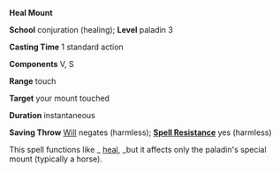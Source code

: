  **Heal Mount**

**School** conjuration (healing); **Level** paladin 3

**Casting Time** 1 standard action

**Components** V, S

**Range** touch

**Target** your mount touched

**Duration** instantaneous

**Saving Throw** [Will](../combat.html#_will) negates (harmless); **[Spell Resistance](../glossary.html#_spell-resistance)** yes (harmless)

This spell functions like _ [heal](heal.html#_heal), _but it affects only the paladin's special mount (typically a horse).

